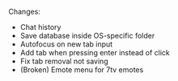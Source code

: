 Changes:
- Chat history
- Save database inside OS-specific folder
- Autofocus on new tab input
- Add tab when pressing enter instead of click
- Fix tab removal not saving
- (Broken) Emote menu for 7tv emotes
